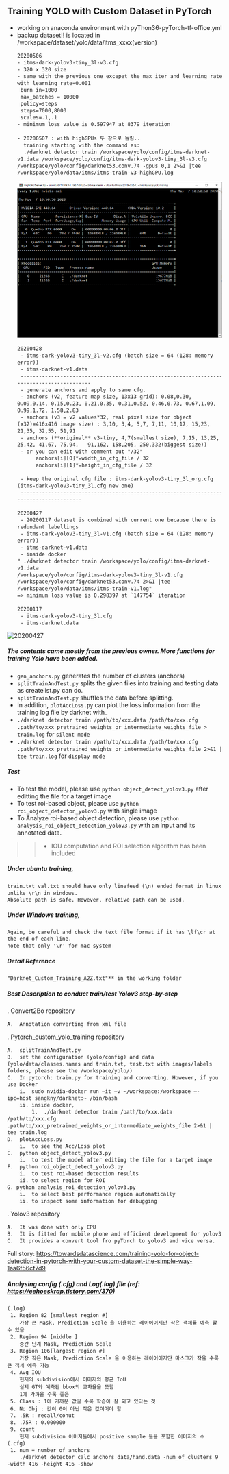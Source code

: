 ## Training YOLO with Custom Dataset in PyTorch
- working on anaconda environment with pyThon36-pyTorch-tf-office.yml  
- backup dataset!! is located in /workspace/dataset/yolo/data/itms_xxxx(version)
   ```angular2html
  20200506
   - itms-dark-yolov3-tiny_3l-v3.cfg
   - 320 x 320 size
   - same with the previous one excepet the max iter and learning rate with learning_rate=0.001
    burn_in=1000
    max_batches = 10000
    policy=steps
    steps=7000,8000
    scales=.1,.1
   - minimum loss value is 0.597947 at 8379 iteration
  
   - 20200507 : with highGPUs 두 장으로 돌림..
     training starting with the command as: 
     ./darknet detector train /workspace/yolo/config/itms-darknet-v1.data /workspace/yolo/config/itms-dark-yolov3-tiny_3l-v3.cfg /workspace/yolo/config/darknet53.conv.74 -gpus 0,1 2>&1 |tee /workspace/yolo/data/itms/itms-train-v3-highGPU.log
  ```
  ![high GPUs 2](./logplots/highGpus_darkent.png)
  ```angular2html
  20200428
   - itms-dark-yolov3-tiny_3l-v2.cfg (batch size = 64 (128: memory error))
   - itms-darknet-v1.data 
   ------------------------------------------------------------------------------------------
   - generate anchors and apply to same cfg.
   - anchors (v2, feature map size, 13x13 grid): 0.08,0.30, 0.09,0.14, 0.15,0.23, 0.21,0.35, 0.31,0.52, 0.46,0.73, 0.67,1.09, 0.99,1.72, 1.58,2.83
   - anchors (v3 = v2 values*32, real pixel size for object (x32)=416x416 image size) : 3,10, 3,4, 5,7, 7,11, 10,17, 15,23, 21,35, 32,55, 51,91
   - anchors (**original** v3-tiny, 4,7(smallest size), 7,15, 13,25,   25,42, 41,67, 75,94,   91,162, 158,205, 250,332(biggest size))
   - or you can edit with comment out "/32" 
        anchors[i][0]*=width_in_cfg_file / 32
        anchors[i][1]*=height_in_cfg_file / 32
       
   - keep the original cfg file : itms-dark-yolov3-tiny_3l_org.cfg (itms-dark-yolov3-tiny_3l.cfg new one) 
   ---------------------------------------------------------------------------------------
  
  20200427
   - 20200117 dataset is combined with current one because there is redundant labellings
   - itms-dark-yolov3-tiny_3l-v1.cfg (batch size = 64 (128: memory error))
   - itms-darknet-v1.data 
   - inside docker 
  " ./darknet detector train /workspace/yolo/config/itms-darknet-v1.data 
  /workspace/yolo/config/itms-dark-yolov3-tiny_3l-v1.cfg 
  /workspace/yolo/config/darknet53.conv.74 2>&1 |tee /workspace/yolo/data/itms/itms-train-v1.log"
  => minimum loss value is 0.298397 at `147754` iteration
  
  20200117
   - itms-dark-yolov3-tiny_3l.cfg
   - itms-darknet.data
  ``` 
![20200427](/logplots/itms-train-vi-20200427-train-loss-plot.png)


##### The contents came mostly from the previous owner. More functions for training Yolo have been added.
- `gen_anchors.py` generates the number of clusters (anchors)
- `splitTrainAndTest.py` splits the given files into training and testing data as createlist.py can do. 
- `splitTrainAndTest.py` shuffles the data before splitting.
- In addition, `plotAccLoss.py` can plot the loss information from the training log file by darknet with_ 
- `./darknet detector train /path/to/xxx.data /path/to/xxx.cfg .path/to/xxx_pretrained_weights_or_intermediate_weights_file > train.log` for `silent mode`
- `./darknet detector train /path/to/xxx.data /path/to/xxx.cfg .path/to/xxx_pretrained_weights_or_intermediate_weights_file 2>&1 | tee train.log` for `display mode`

##### Test
- To test the model, please use `python object_detect_yolov3.py` after editting the file for a target image
- To test roi-based object, please use `python roi_object_detecton_yolov3.py` with single image 
- To Analyze roi-based object detection, please use `python analysis_roi_object_detection_yolov3.py` with an input and its annotated data.
> > + IOU computation and ROI selection algorithm has been included 

##### Under ubuntu training,
    train.txt val.txt should have only linefeed (\n) ended format in linux unlike \r\n in windows.
    Absolute path is safe. However, relative path can be used.
##### Under Windows training,
    Again, be careful and check the text file format if it has \lf\cr at the end of each line.
    note that only '\r' for mac system
##### Detail Reference 
    "Darknet_Custom_Training_A2Z.txt"** in the working folder

##### **Best Description to conduct train/test Yolov3 step-by-step** 
. Convert2Bo repository   
 
    A.	Annotation converting from xml file        

. Pytorch_custom_yolo_training repository    
    
    A.	splitTrainAndTest.py    
	B.	set the configuration (yolo/config) and data (yolo/data/classes.names and train.txt, test.txt with images/labels folders, please see the /workspace/yolo/)
	C.	In pytorch: train.py for training and converting. However, if you use Docker
		i.	sudo nvidia-docker run –it –v ~/workspace:/workspace –-ipc=host sangkny/darknet:~ /bin/bash
		ii.	inside docker,
			1.	./darknet detector train /path/to/xxx.data /path/to/xxx.cfg .path/to/xxx_pretrained_weights_or_intermediate_weights_file 2>&1 | tee train.log
	D.	plotAccLoss.py 
		i.	to see the Acc/Loss plot
	E.	python object_detect_yolov3.py
		i.	to test the model after editing the file for a target image
	F.  python roi_object_detect_yolov3.py
	    i.  to test roi-based detection results
	    ii. to select region for ROI
	G. python analysis_roi_detection_yolov3.py
	    i.  to select best performance region automatically
	    ii. to inspect some information for debugging

. Yolov3 repository

	A.	It was done with only CPU
	B.	It is fitted for mobile phone and efficient development for yolov3
	C.	It provides a convert tool fro pyTorch to yolov3 and vice versa.



Full story:
https://towardsdatascience.com/training-yolo-for-object-detection-in-pytorch-with-your-custom-dataset-the-simple-way-1aa6f56cf7d9

##### Analysing config (.cfg) and Log(.log) file (ref: https://eehoeskrap.tistory.com/370)
```
(.log)
 1. Region 82 [smallest region #]
	가장 큰 Mask, Prediction Scale 을 이용하는 레이어이지만 작은 객체를 예측 할 수 있음
 2. Region 94 [middle ]
	중간 단계 Mask, Prediction Scale 
 3. Region 106[largest region #]
	가장 작은 Mask, Prediction Scale 을 이용하는 레이어이지만 마스크가 작을 수록 큰 객체 예측 가능
 4. Avg IOU 
	현재의 subdivision에서 이미지의 평균 IoU
	실제 GT와 예측된 bbox의 교차율을 뜻함
	1에 가까울 수록 좋음
 5. Class : 1에 가까운 값일 수록 학습이 잘 되고 있다는 것
 6. No Obj : 값이 0이 아닌 작은 값이어야 함
 7. .5R : recall/conut 
 8. .75R : 0.000000
 9. count 
	현재 subdivision 이미지들에서 positive sample 들을 포함한 이미지의 수
(.cfg)
 1. num = number of anchors
    ./darknet detector calc_anchors data/hand.data -num_of_clusters 9 -width 416 -height 416 -show 
```
